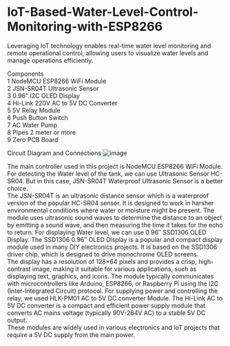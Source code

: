 # IoT-Based-Water-Level-Control-Monitoring-with-ESP8266
Leveraging IoT technology enables real-time water level monitoring and remote operational control, allowing users to visualize water levels and manage operations efficiently.


Components	<br>
1	NodeMCU ESP8266 WiFi Module	 <br>
2	JSN-SR04T Ultrasonic Sensor <br>
3	0.96" I2C OLED Display	 <br>
4	Hi-Link 220V AC to 5V DC Converter	 <br>
5	5V Relay Module	 <br>
6	Push Button Switch	<br>
7	AC Water Pump	 <br>
8	Pipes 2 meter or more	 <br>
9	Zero PCB Board	<br>

Circuit Diagram and Connections
![image](https://github.com/abhishektirkey/IoT-Based-Water-Level-Control-Monitoring-with-ESP8266/assets/93339541/90799b0e-d7b4-478f-9b53-9149f534059d)


The main controller used in this project is NodeMCU ESP8266 WiFi Module. For detecting the Water level of the tank, we can use Ultrasonic Sensor HC-SR04. But in this case, JSN-SR04T Waterproof Ultrasonic Sensor is a better choice. <br>
The JSN-SR04T is an ultrasonic distance sensor which is a waterproof version of the popular HC-SR04 sensor. It is designed to work in harsher environmental conditions where water or moisture might be present. The module uses ultrasonic sound waves to determine the distance to an object by emitting a sound wave, and then measuring the time it takes for the echo to return.
For displaying Water level, we can use 0.96″ SSD1306 OLED Display. The SSD1306 0.96″ OLED Display is a popular and compact display module used in many DIY electronics projects. It is based on the SSD1306 driver chip, which is designed to drive monochrome OLED screens. <br>
The display has a resolution of 128×64 pixels and provides a crisp, high-contrast image, making it suitable for various applications, such as displaying text, graphics, and icons. The module typically communicates with microcontrollers like Arduino, ESP8266, or Raspberry Pi using the I2C (Inter-Integrated Circuit) protocol.
For supplying power and controlling the relay, we used HLK-PM01 AC to 5V DC converter Module. The Hi-Link AC to 5V DC converter is a compact and efficient power supply module that converts AC mains voltage (typically 90V-264V AC) to a stable 5V DC output. <br>
These modules are widely used in various electronics and IoT projects that require a 5V DC supply from the main power. <br>
